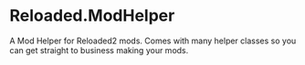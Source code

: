 # Reloaded.ModHelper
A Mod Helper for Reloaded2 mods. Comes with many helper classes so you can get straight to business making your mods.
